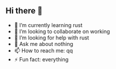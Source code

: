 ## Hi there 👋

- 🌱 I’m currently learning rust
- 👯 I’m looking to collaborate on working
- 🤔 I’m looking for help with rust
- 💬 Ask me about nothing
- 📫 How to reach me: qq
- ⚡ Fun fact: everything
